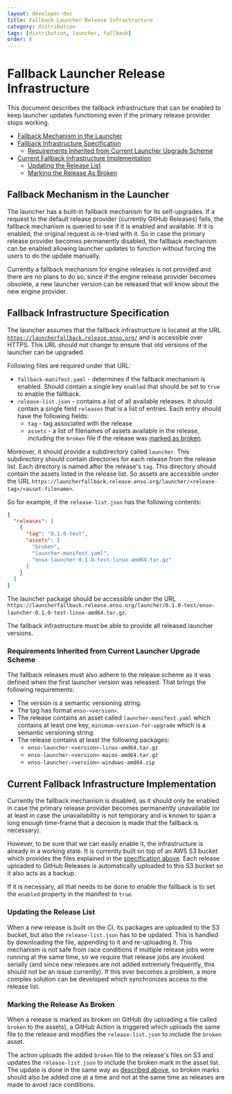 ```yaml
---
layout: developer-doc
title: Fallback Launcher Release Infrastructure
category: distribution
tags: [distribution, launcher, fallback]
order: 6
---
```


# Fallback Launcher Release Infrastructure

This document describes the fallback infrastructure that can be enabled to keep
launcher updates functioning even if the primary release provider stops working.

<!-- MarkdownTOC levels="2,3" autolink="true" -->

- [Fallback Mechanism in the Launcher](#fallback-mechanism-in-the-launcher)
- [Fallback Infrastructure Specification](#fallback-infrastructure-specification)
  - [Requirements Inherited from Current Launcher Upgrade Scheme](#requirements-inherited-from-current-launcher-upgrade-scheme)
- [Current Fallback Infrastructure Implementation](#current-fallback-infrastructure-implementation)
  - [Updating the Release List](#updating-the-release-list)
  - [Marking the Release As Broken](#marking-the-release-as-broken)

<!-- /MarkdownTOC -->

## Fallback Mechanism in the Launcher

The launcher has a built-in fallback mechanism for its self-upgrades. If a
request to the default release provider (currently GitHub Releases) fails, the
fallback mechanism is queried to see if it is enabled and available. If it is
enabled, the original request is re-tried with it. So in case the primary
release provider becomes permanently disabled, the fallback mechanism can be
enabled allowing launcher updates to function without forcing the users to do
the update manually.

Currently a fallback mechanism for engine releases is not provided and there are
no plans to do so, since if the engine release provider becomes obsolete, a new
launcher version can be released that will know about the new engine provider.

## Fallback Infrastructure Specification

The launcher assumes that the fallback infrastructure is located at the URL
[`https://launcherfallback.release.enso.org/`](https://launcherfallback.release.enso.org/)
and is accessible over HTTPS. This URL should not change to ensure that old
versions of the launcher can be upgraded.

Following files are required under that URL:

- `fallback-manifest.yaml` - determines if the fallback mechanism is enabled.
  Should contain a single key `enabled` that should be set to `true` to enable
  the fallback.
- `release-list.json` - contains a list of all available releases. It should
  contain a single field `releases` that is a list of entries. Each entry should
  have the following fields:
  - `tag` - tag associated with the release
  - `assets` - a list of filenames of assets available in the release, including
    the `broken` file if the release was
    [marked as broken](./release-policy.md#marking-a-release-as-broken).

Moreover, it should provide a subdirectory called `launcher`. This subdirectory
should contain directories for each release from the release list. Each
directory is named after the release's `tag`. This directory should contain the
assets listed in the release list. So assets are accessible under the URL
`https://launcherfallback.release.enso.org/launcher/<release-tag>/<asset-filename>`.

So for example, if the `release-list.json` has the following contents:

```json
{
  "releases": [
    {
      "tag": "0.1.0-test",
      "assets": [
        "broken",
        "launcher-manifest.yaml",
        "enso-launcher-0.1.0-test-linux-amd64.tar.gz"
      ]
    }
  ]
}
```

The launcher package should be accessible under the URL
`https://launcherfallback.release.enso.org/launcher/0.1.0-test/enso-launcher-0.1.0-test-linux-amd64.tar.gz`.

The fallback infrastructure must be able to provide all released launcher
versions.

### Requirements Inherited from Current Launcher Upgrade Scheme

The fallback releases must also adhere to the release scheme as it was defined
when the first launcher version was released. That brings the following
requirements:

- The version is a semantic versioning string.
- The tag has format `enso-<version>`.
- The release contains an asset called `launcher-manifest.yaml` which contains
  at least one key, `minimum-version-for-upgrade` which is a semantic versioning
  string.
- The release contains at least the following packages:
  - `enso-launcher-<version>-linux-amd64.tar.gz`
  - `enso-launcher-<version>-macos-amd64.tar.gz`
  - `enso-launcher-<version>-windows-amd64.zip`

## Current Fallback Infrastructure Implementation

Currently the fallback mechanism is disabled, as it should only be enabled in
case the primary release provider becomes permanently unavailable (or at least
in case the unavailability is not temporary and is known to span a long enough
time-frame that a decision is made that the fallback is necessary).

However, to be sure that we can easily enable it, the infrastructure is already
in a working state. It is currently built on top of an AWS S3 bucket which
provides the files explained in the
[specification above](#fallback-infrastructure-specification). Each release
uploaded to GitHub Releases is automatically uploaded to this S3 bucket so it
also acts as a backup.

If it is necessary, all that needs to be done to enable the fallback is to set
the `enabled` property in the manifest to `true`.

### Updating the Release List

When a new release is built on the CI, its packages are uploaded to the S3
bucket, but also the `release-list.json` has to be updated. This is handled by
downloading the file, appending to it and re-uploading it. This mechanism is not
safe from race conditions if multiple release jobs were running at the same
time, so we require that release jobs are invoked serially (and since new
releases are not added extremely frequently, this should not be an issue
currently). If this ever becomes a problem, a more complex solution can be
developed which synchronizes access to the release list.

### Marking the Release As Broken

When a release is marked as broken on GitHub (by uploading a file called
`broken` to the assets), a GitHub Action is triggered which uploads the same
file to the release and modifies the `release-list.json` to include the `broken`
asset.

The action uploads the added `broken` file to the release's files on S3 and
updates the `release-list.json` to include the broken mark in the asset list.
The update is done in the same way as
[described above](#updating-the-release-list), so broken marks should also be
added one at a time and not at the same time as releases are made to avoid race
conditions.
